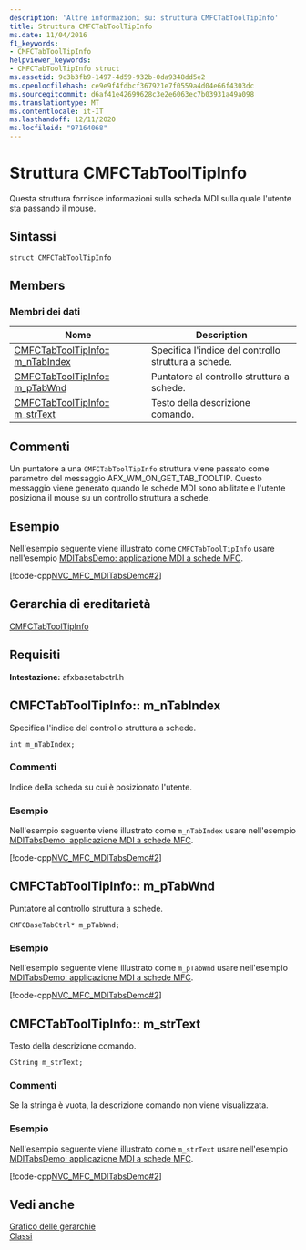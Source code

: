 ```yaml
---
description: 'Altre informazioni su: struttura CMFCTabToolTipInfo'
title: Struttura CMFCTabToolTipInfo
ms.date: 11/04/2016
f1_keywords:
- CMFCTabToolTipInfo
helpviewer_keywords:
- CMFCTabToolTipInfo struct
ms.assetid: 9c3b3fb9-1497-4d59-932b-0da9348dd5e2
ms.openlocfilehash: ce9e9f4fdbcf367921e7f0559a4d04e66f4303dc
ms.sourcegitcommit: d6af41e42699628c3e2e6063ec7b03931a49a098
ms.translationtype: MT
ms.contentlocale: it-IT
ms.lasthandoff: 12/11/2020
ms.locfileid: "97164068"
---
```

# <a name="cmfctabtooltipinfo-structure"></a>Struttura CMFCTabToolTipInfo

Questa struttura fornisce informazioni sulla scheda MDI sulla quale l'utente sta passando il mouse.

## <a name="syntax"></a>Sintassi

```
struct CMFCTabToolTipInfo
```

## <a name="members"></a>Members

### <a name="data-members"></a>Membri dei dati

|Nome|Description|
|----------|-----------------|
|[CMFCTabToolTipInfo:: m_nTabIndex](#m_ntabindex)|Specifica l'indice del controllo struttura a schede.|
|[CMFCTabToolTipInfo:: m_pTabWnd](#m_ptabwnd)|Puntatore al controllo struttura a schede.|
|[CMFCTabToolTipInfo:: m_strText](#m_strtext)|Testo della descrizione comando.|

## <a name="remarks"></a>Commenti

Un puntatore a una `CMFCTabToolTipInfo` struttura viene passato come parametro del messaggio AFX_WM_ON_GET_TAB_TOOLTIP. Questo messaggio viene generato quando le schede MDI sono abilitate e l'utente posiziona il mouse su un controllo struttura a schede.

## <a name="example"></a>Esempio

Nell'esempio seguente viene illustrato come `CMFCTabToolTipInfo` usare nell'esempio [MDITabsDemo: applicazione MDI a schede MFC](../../overview/visual-cpp-samples.md).

[!code-cpp[NVC_MFC_MDITabsDemo#2](../../mfc/reference/codesnippet/cpp/cmfctabtooltipinfo-structure_1.cpp)]

## <a name="inheritance-hierarchy"></a>Gerarchia di ereditarietà

[CMFCTabToolTipInfo](../../mfc/reference/cmfctabtooltipinfo-structure.md)

## <a name="requirements"></a>Requisiti

**Intestazione:** afxbasetabctrl.h

## <a name="cmfctabtooltipinfom_ntabindex"></a><a name="m_ntabindex"></a> CMFCTabToolTipInfo:: m_nTabIndex

Specifica l'indice del controllo struttura a schede.

```
int m_nTabIndex;
```

### <a name="remarks"></a>Commenti

Indice della scheda su cui è posizionato l'utente.

### <a name="example"></a>Esempio

Nell'esempio seguente viene illustrato come `m_nTabIndex` usare nell'esempio [MDITabsDemo: applicazione MDI a schede MFC](../../overview/visual-cpp-samples.md).

[!code-cpp[NVC_MFC_MDITabsDemo#2](../../mfc/reference/codesnippet/cpp/cmfctabtooltipinfo-structure_1.cpp)]

## <a name="cmfctabtooltipinfom_ptabwnd"></a><a name="m_ptabwnd"></a> CMFCTabToolTipInfo:: m_pTabWnd

Puntatore al controllo struttura a schede.

```
CMFCBaseTabCtrl* m_pTabWnd;
```

### <a name="example"></a>Esempio

Nell'esempio seguente viene illustrato come `m_pTabWnd` usare nell'esempio [MDITabsDemo: applicazione MDI a schede MFC](../../overview/visual-cpp-samples.md).

[!code-cpp[NVC_MFC_MDITabsDemo#2](../../mfc/reference/codesnippet/cpp/cmfctabtooltipinfo-structure_1.cpp)]

## <a name="cmfctabtooltipinfom_strtext"></a><a name="m_strtext"></a> CMFCTabToolTipInfo:: m_strText

Testo della descrizione comando.

```
CString m_strText;
```

### <a name="remarks"></a>Commenti

Se la stringa è vuota, la descrizione comando non viene visualizzata.

### <a name="example"></a>Esempio

Nell'esempio seguente viene illustrato come `m_strText` usare nell'esempio [MDITabsDemo: applicazione MDI a schede MFC](../../overview/visual-cpp-samples.md).

[!code-cpp[NVC_MFC_MDITabsDemo#2](../../mfc/reference/codesnippet/cpp/cmfctabtooltipinfo-structure_1.cpp)]

## <a name="see-also"></a>Vedi anche

[Grafico delle gerarchie](../../mfc/hierarchy-chart.md)<br/>
[Classi](../../mfc/reference/mfc-classes.md)
